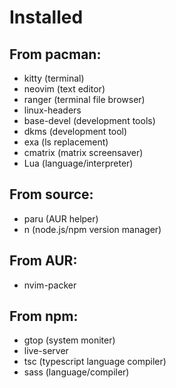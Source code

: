 # Installed 

## From pacman:
  - kitty (terminal)
  - neovim (text editor)
  - ranger (terminal file browser)
  - linux-headers
  - base-devel (development tools)
  - dkms (development tool)
  - exa (ls replacement)
  - cmatrix (matrix screensaver)
  - Lua (language/interpreter)

## From source:
  - paru (AUR helper)
  - n (node.js/npm version manager)

## From AUR:
  - nvim-packer

## From npm:
  - gtop (system moniter)
  - live-server
  - tsc (typescript language compiler)
  - sass (language/compiler)

